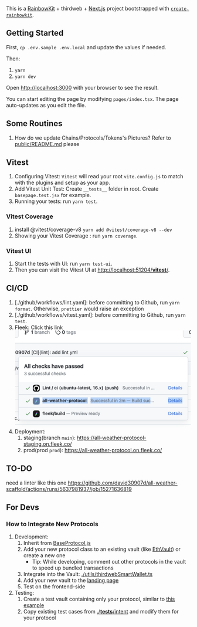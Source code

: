 This is a [RainbowKit](https://rainbowkit.com) + thirdweb + [Next.js](https://nextjs.org/) project bootstrapped with [`create-rainbowkit`](https://github.com/rainbow-me/rainbowkit/tree/main/packages/create-rainbowkit).

## Getting Started

First, `cp .env.sample .env.local` and update the values if needed.

Then:

1. `yarn`
2. `yarn dev`

Open [http://localhost:3000](http://localhost:3000) with your browser to see the result.

You can start editing the page by modifying `pages/index.tsx`. The page auto-updates as you edit the file.

## Some Routines

1. How do we update Chains/Protocols/Tokens's Pictures? Refer to [public/README.md](public/README.md) please

## Vitest

1. Configuring Vitest: `Vitest` will read your root `vite.config.js` to match with the plugins and setup as your app.
2. Add Vitest Unit Test: Create `__tests__` folder in root. Create `basepage.test.jsx` for example.
3. Running your tests: run `yarn test`.

### Vitest Coverage

1. install @vitest/coverage-v8 `yarn add @vitest/coverage-v8 --dev`
2. Showing your Vitest Coverage : run `yarn coverage`.

### Vitest UI

1. Start the tests with UI: run `yarn test-ui`.
2. Then you can visit the Vitest UI at [http://localhost:51204/**vitest**/](http://localhost:51204/__vitest__/).

## CI/CD

1. [./github/workflows/lint.yaml]: before committing to Github, run `yarn format`. Otherwise, `prettier` would raise an exception
2. [./github/workflows/vitest.yaml]: before committing to Github, run `yarn test`.
3. Fleek: Click this link
   ![fleek](docs/fleek.png)
4. Deployment:
   1. staging(branch `main`): <https://all-weather-protocol-staging.on.fleek.co/>
   2. prod(prod `prod`): <https://all-weather-protocol.on.fleek.co/>

## TO-DO

need a linter like this one <https://github.com/david30907d/all-weather-scaffold/actions/runs/5637981937/job/15271636819>

## For Devs

### How to Integrate New Protocols

1. Development:
   1. Inherit from [BaseProtocol.js](./classes/BaseProtocol.js)
   2. Add your new protocol class to an existing vault (like [EthVault](./classes/Vaults/EthVault.jsx)) or create a new one
      - Tip: While developing, comment out other protocols in the vault to speed up bundled transactions
   3. Integrate into the Vault: [./utils/thirdwebSmartWallet.ts](./utils/thirdwebSmartWallet.ts)
   4. Add your new vault to the [landing page](./pages/indexes/index.jsx)
   5. Test on the frontend-side
2. Testing:
   1. Create a test vault containing only your protocol, similar to [this example](https://github.com/all-weather-protocol/all-weather-frontend/blob/main/utils/thirdwebSmartWallet.ts#L17-L22)
   2. Copy existing test cases from [./**tests**/intent](./__tests__/intent/) and modify them for your protocol

